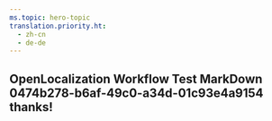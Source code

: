 ```yaml
---
ms.topic: hero-topic
translation.priority.ht: 
  - zh-cn
  - de-de
---
```

## OpenLocalization Workflow Test MarkDown 0474b278-b6af-49c0-a34d-01c93e4a9154 thanks!
